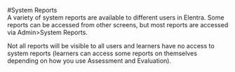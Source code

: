 #System Reports  
A variety of system reports are available to different users in Elentra.  Some reports can be accessed from other screens, but most reports are accessed via Admin>System Reports.  

Not all reports will be visible to all users and learners have no access to system reports (learners can access some reports on themselves depending on how you use Assessment and Evaluation).
